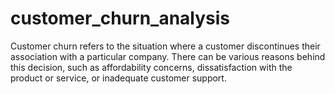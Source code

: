 # customer_churn_analysis
Customer churn refers to the situation where a customer discontinues their association with a particular company. There can be various reasons behind this decision, such as affordability concerns, dissatisfaction with the product or service, or inadequate customer support.
